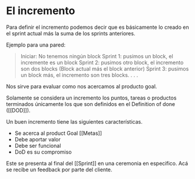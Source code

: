 # El incremento 

Para definir el incremento podemos decir que es básicamente lo creado en el sprint actual más la suma de los sprints anteriores. 

Ejemplo para una pared: 

> Iniciar: No tenemos ningún block
> Sprint 1: pusimos un block, el incremente es un block
> Sprint 2: pusimos otro block, el incremento son dos blocks (Block actual más el block anterior)
> Sprint 3: pusimos un block más, el incremento son tres blocks. 
>  . . .

Nos sirve para evaluar como nos acercamos al producto goal. 

Solamente se considera un incremento los puntos, tareas o productos terminados únicamente los que son definidos en el Definition of done ([[DOD]]). 

Un buen incremento tiene las siguientes características. 

* Se acerca al product Goal [[Metas]]
* Debe aportar valor
* Debe ser funcional
* DoD es su compromiso 

Este se presenta al final del [[Sprint]] en una ceremonia en especifico. Acá se recibe un feedback por parte del cliente. 
